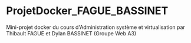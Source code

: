 # ProjetDocker_FAGUE_BASSINET
Mini-projet docker du cours d'Administration système et virtualisation par Thibault FAGUE et Dylan BASSINET (Groupe Web A3)

